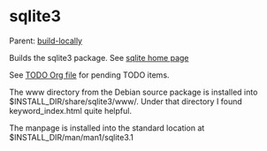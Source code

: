 sqlite3
=======

Parent: [build-locally](../../README.md)

Builds the sqlite3 package. See [sqlite home page](http://www.sqlite.org/)

See [TODO Org file](TODO.org) for pending TODO items.

The www directory from the Debian source package is installed into
$INSTALL_DIR/share/sqlite3/www/. Under that directory I found
keyword_index.html quite helpful.

The manpage is installed into the standard location at $INSTALL_DIR/man/man1/sqlite3.1


